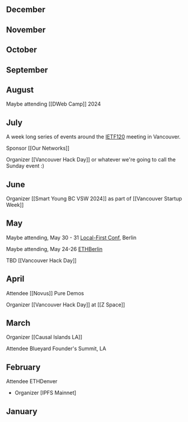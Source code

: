 
## December

## November

## October

## September

## August

Maybe attending [[DWeb Camp]] 2024

## July

A week long series of events around the [IETF120](https://www.ietf.org/how/meetings/120/) meeting in Vancouver. 

Sponsor [[Our Networks]]

Organizer [[Vancouver Hack Day]] or whatever we're going to call the Sunday event :)

## June

Organizer [[Smart Young BC VSW 2024]] as part of [[Vancouver Startup Week]]

## May

Maybe attending, May 30 - 31 [Local-First Conf](https://www.localfirstconf.com/), Berlin

Maybe attending, May 24-26 [ETHBerlin](https://ethberlin.org/)

TBD [[Vancouver Hack Day]]

## April

Attendee [[Novus]] Pure Demos

Organizer [[Vancouver Hack Day]] at [[Z Space]]

## March

Organizer [[Causal Islands LA]]

Attendee Blueyard Founder's Summit, LA

## February

Attendee ETHDenver
* Organizer [IPFS Mainnet]

## January
